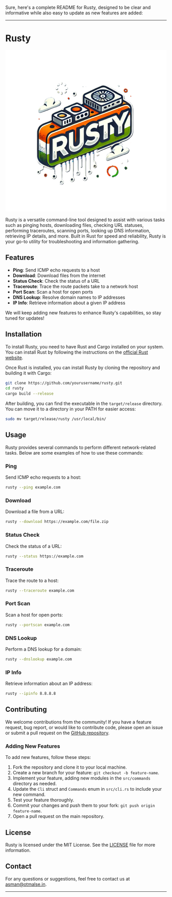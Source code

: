 Sure, here's a complete README for Rusty, designed to be clear and informative while also easy to update as new features are added:

---

# Rusty

![Rusty Banner](rusty.png)

Rusty is a versatile command-line tool designed to assist with various tasks such as pinging hosts, downloading files, checking URL statuses, performing traceroutes, scanning ports, looking up DNS information, retrieving IP details, and more. Built in Rust for speed and reliability, Rusty is your go-to utility for troubleshooting and information gathering.

## Features

- **Ping**: Send ICMP echo requests to a host
- **Download**: Download files from the internet
- **Status Check**: Check the status of a URL
- **Traceroute**: Trace the route packets take to a network host
- **Port Scan**: Scan a host for open ports
- **DNS Lookup**: Resolve domain names to IP addresses
- **IP Info**: Retrieve information about a given IP address

We will keep adding new features to enhance Rusty's capabilities, so stay tuned for updates!

## Installation

To install Rusty, you need to have Rust and Cargo installed on your system. You can install Rust by following the instructions on the [official Rust website](https://www.rust-lang.org/tools/install).

Once Rust is installed, you can install Rusty by cloning the repository and building it with Cargo:

```sh
git clone https://github.com/yourusername/rusty.git
cd rusty
cargo build --release
```

After building, you can find the executable in the `target/release` directory. You can move it to a directory in your PATH for easier access:

```sh
sudo mv target/release/rusty /usr/local/bin/
```

## Usage

Rusty provides several commands to perform different network-related tasks. Below are some examples of how to use these commands:

### Ping

Send ICMP echo requests to a host:

```sh
rusty --ping example.com
```

### Download

Download a file from a URL:

```sh
rusty --download https://example.com/file.zip
```

### Status Check

Check the status of a URL:

```sh
rusty --status https://example.com
```

### Traceroute

Trace the route to a host:

```sh
rusty --traceroute example.com
```

### Port Scan

Scan a host for open ports:

```sh
rusty --portscan example.com
```

### DNS Lookup

Perform a DNS lookup for a domain:

```sh
rusty --dnslookup example.com
```

### IP Info

Retrieve information about an IP address:

```sh
rusty --ipinfo 8.8.8.8
```

## Contributing

We welcome contributions from the community! If you have a feature request, bug report, or would like to contribute code, please open an issue or submit a pull request on the [GitHub repository](https://github.com/asman1337/rusty).

### Adding New Features

To add new features, follow these steps:

1. Fork the repository and clone it to your local machine.
2. Create a new branch for your feature: `git checkout -b feature-name`.
3. Implement your feature, adding new modules in the `src/commands` directory as needed.
4. Update the `Cli` struct and `Commands` enum in `src/cli.rs` to include your new command.
5. Test your feature thoroughly.
6. Commit your changes and push them to your fork: `git push origin feature-name`.
7. Open a pull request on the main repository.

## License

Rusty is licensed under the MIT License. See the [LICENSE](LICENSE) file for more information.

## Contact

For any questions or suggestions, feel free to contact us at [asman@otmalse.in](mailto:asman@otmalse.in).

---